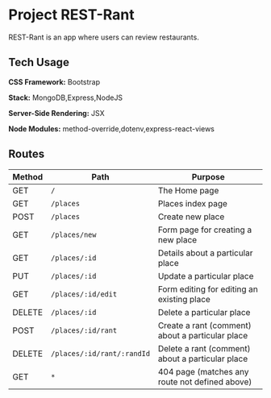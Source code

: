 # Project REST-Rant

REST-Rant is an app where users can review restaurants.

## Tech Usage

**CSS Framework:**  Bootstrap

**Stack:** MongoDB,Express,NodeJS

**Server-Side Rendering:** JSX

**Node Modules:** method-override,dotenv,express-react-views

## Routes

| Method | Path | Purpose |
| --- | --- | --- |
| GET | `/` | The Home page |
| GET | `/places` | Places index page |
| POST | `/places` | Create new place |
| GET | `/places/new` | Form page for creating a new place |
| GET | `/places/:id` | Details about a particular place |
| PUT | `/places/:id` | Update a particular place |
| GET | `/places/:id/edit` | Form editing for editing an existing place |
| DELETE | `/places/:id` | Delete a particular place |
| POST | `/places/:id/rant` | Create a rant (comment) about a particular place |
| DELETE | `/places/:id/rant/:randId` | Delete a rant (comment) about a particular place |
| GET | `*` | 404 page (matches any route not defined above) |